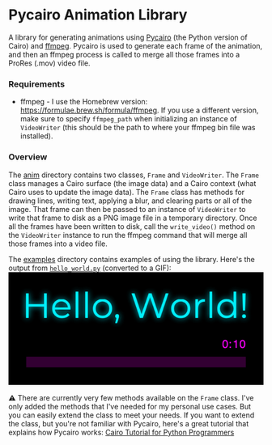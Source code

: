 # Pycairo Animation Library

A library for generating animations using [Pycairo](https://pycairo.readthedocs.io/en/latest/) (the Python version of Cairo) and [ffmpeg](https://ffmpeg.org/ffmpeg.html). Pycairo is used to generate each frame of the animation, and then an ffmpeg process is called to merge all those frames into a ProRes (.mov) video file.

### Requirements

* ffmpeg - I use the Homebrew version: https://formulae.brew.sh/formula/ffmpeg. If you use a different version, make sure to specify `ffmpeg_path` when initializing an instance of `VideoWriter` (this should be the path to where your ffmpeg bin file was installed). 

### Overview

The [anim](/anim) directory contains two classes, `Frame` and `VideoWriter`.
The `Frame` class manages a Cairo surface (the image data) and a Cairo context (what Cairo uses to update the image data). The `Frame` class has methods for drawing lines, writing text, applying a blur, and clearing parts or all of the image. That frame can then be passed to an instance of `VideoWriter` to write that frame to disk as a PNG image file in a temporary directory. Once all the frames have been written to disk, call the `write_video()` method on the `VideoWriter` instance to run the ffmpeg command that will merge all those frames into a video file.

The [examples](/examples) directory contains examples of using the library. Here's the output from [`hello_world.py`](/examples/hello_world.py) (converted to a GIF):
![](/examples/hello_world.gif)


⚠️ There are currently very few methods available on the `Frame` class. I've only added the methods that I've needed for my personal use cases. But you can easily extend the class to meet your needs. If you want to extend the class, but you're not familiar with Pycairo, here's a great tutorial that explains how Pycairo works: [Cairo Tutorial for Python Programmers](http://www.tortall.net/mu/wiki/CairoTutorial)